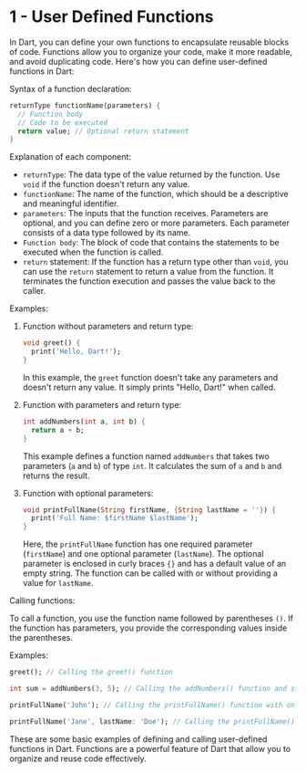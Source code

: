 # 1 - User Defined Functions

In Dart, you can define your own functions to encapsulate reusable blocks of code. Functions allow you to organize your code, make it more readable, and avoid duplicating code. Here's how you can define user-defined functions in Dart:

Syntax of a function declaration:

```dart
returnType functionName(parameters) {
  // Function body
  // Code to be executed
  return value; // Optional return statement
}
```

Explanation of each component:

- `returnType`: The data type of the value returned by the function. Use `void` if the function doesn't return any value.
- `functionName`: The name of the function, which should be a descriptive and meaningful identifier.
- `parameters`: The inputs that the function receives. Parameters are optional, and you can define zero or more parameters. Each parameter consists of a data type followed by its name.
- `Function body`: The block of code that contains the statements to be executed when the function is called.
- `return` statement: If the function has a return type other than `void`, you can use the `return` statement to return a value from the function. It terminates the function execution and passes the value back to the caller.

Examples:

1. Function without parameters and return type:
   ```dart
   void greet() {
     print('Hello, Dart!');
   }
   ```
   In this example, the `greet` function doesn't take any parameters and doesn't return any value. It simply prints "Hello, Dart!" when called.

2. Function with parameters and return type:
   ```dart
   int addNumbers(int a, int b) {
     return a + b;
   }
   ```
   This example defines a function named `addNumbers` that takes two parameters (`a` and `b`) of type `int`. It calculates the sum of `a` and `b` and returns the result.

3. Function with optional parameters:
   ```dart
   void printFullName(String firstName, {String lastName = ''}) {
     print('Full Name: $firstName $lastName');
   }
   ```
   Here, the `printFullName` function has one required parameter (`firstName`) and one optional parameter (`lastName`). The optional parameter is enclosed in curly braces `{}` and has a default value of an empty string. The function can be called with or without providing a value for `lastName`.

Calling functions:

To call a function, you use the function name followed by parentheses `()`. If the function has parameters, you provide the corresponding values inside the parentheses.

Examples:

```dart
greet(); // Calling the greet() function

int sum = addNumbers(3, 5); // Calling the addNumbers() function and storing the result in the sum variable

printFullName('John'); // Calling the printFullName() function with only the required parameter

printFullName('Jane', lastName: 'Doe'); // Calling the printFullName() function with both parameters
```

These are some basic examples of defining and calling user-defined functions in Dart. Functions are a powerful feature of Dart that allow you to organize and reuse code effectively.